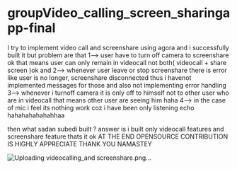 # groupVideo_calling_screen_sharingapp-final
I try to implement video call and screenshare using agora and i successfully built it but problem are that 
1--> user have to turn off camera to screenshare ok that means user can only remain in videocall not both( videocall  + share screen )ok  and
2-->  whenever user leave or stop screenshare  there is error like user is no longer, screenshare disconnected thus i havenot implemented messages for those and also not implementing error handling 
3--> whenever i turnoff camera it is only off to himself not to other user who are in videocall that means other user are seeing him haha 
4--> in the case of mic i feel its nothing work coz i have been only listening echo hahahahahahahhaa




then what sadan subedi built ? 
answer is i built only videocall features and screenshare feature thats it ok 
 AT THE END 
 OPENSOURCE CONTRIBUTION IS HIGHLY APPRECIATE 
         THANK YOU NAMASTEY 

![Uploading videocalling_and screenshare.png…]()
